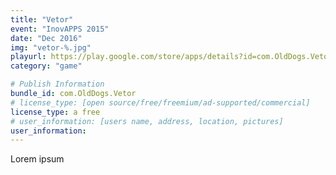 ```yaml
---
title: "Vetor"
event: "InovAPPS 2015"
date: "Dec 2016"
img: "vetor-%.jpg"
playurl: https://play.google.com/store/apps/details?id=com.OldDogs.Vetor
category: "game"

# Publish Information
bundle_id: com.OldDogs.Vetor
# license_type: [open source/free/freemium/ad-supported/commercial]
license_type: a free
# user_information: [users name, address, location, pictures]
user_information: 
---
```

Lorem ipsum